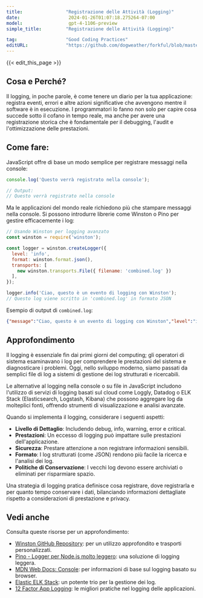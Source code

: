 ```yaml
---
title:                "Registrazione delle Attività (Logging)"
date:                  2024-01-26T01:07:18.275264-07:00
model:                 gpt-4-1106-preview
simple_title:         "Registrazione delle Attività (Logging)"

tag:                  "Good Coding Practices"
editURL:              "https://github.com/dogweather/forkful/blob/master/content/it/javascript/logging.md"
---
```


{{< edit_this_page >}}

## Cosa e Perché?
Il logging, in poche parole, è come tenere un diario per la tua applicazione: registra eventi, errori e altre azioni significative che avvengono mentre il software è in esecuzione. I programmatori lo fanno non solo per capire cosa succede sotto il cofano in tempo reale, ma anche per avere una registrazione storica che è fondamentale per il debugging, l'audit e l'ottimizzazione delle prestazioni.

## Come fare:
JavaScript offre di base un modo semplice per registrare messaggi nella console:

```javascript
console.log('Questo verrà registrato nella console');

// Output:
// Questo verrà registrato nella console
```

Ma le applicazioni del mondo reale richiedono più che stampare messaggi nella console. Si possono introdurre librerie come Winston o Pino per gestire efficacemente i log:

```javascript
// Usando Winston per logging avanzato
const winston = require('winston');

const logger = winston.createLogger({
  level: 'info',
  format: winston.format.json(),
  transports: [
    new winston.transports.File({ filename: 'combined.log' })
  ],
});

logger.info('Ciao, questo è un evento di logging con Winston');
// Questo log viene scritto in 'combined.log' in formato JSON
```

Esempio di output di `combined.log`:

```json
{"message":"Ciao, questo è un evento di logging con Winston","level":"info"}
```

## Approfondimento
Il logging è essenziale fin dai primi giorni del computing; gli operatori di sistema esaminavano i log per comprendere le prestazioni del sistema e diagnosticare i problemi. Oggi, nello sviluppo moderno, siamo passati da semplici file di log a sistemi di gestione dei log strutturati e ricercabili.

Le alternative al logging nella console o su file in JavaScript includono l'utilizzo di servizi di logging basati sul cloud come Loggly, Datadog o ELK Stack (Elasticsearch, Logstash, Kibana) che possono aggregare log da molteplici fonti, offrendo strumenti di visualizzazione e analisi avanzate.

Quando si implementa il logging, considerare i seguenti aspetti:
- **Livello di Dettaglio**: Includendo debug, info, warning, error e critical.
- **Prestazioni**: Un eccesso di logging può impattare sulle prestazioni dell'applicazione.
- **Sicurezza**: Prestare attenzione a non registrare informazioni sensibili.
- **Formato**: I log strutturati (come JSON) rendono più facile la ricerca e l'analisi dei log.
- **Politiche di Conservazione**: I vecchi log devono essere archiviati o eliminati per risparmiare spazio.

Una strategia di logging pratica definisce cosa registrare, dove registrarla e per quanto tempo conservare i dati, bilanciando informazioni dettagliate rispetto a considerazioni di prestazione e privacy.

## Vedi anche
Consulta queste risorse per un approfondimento:
- [Winston GitHub Repository](https://github.com/winstonjs/winston): per un utilizzo approfondito e trasporti personalizzati.
- [Pino - Logger per Node.js molto leggero](https://github.com/pinojs/pino): una soluzione di logging leggera.
- [MDN Web Docs: Console](https://developer.mozilla.org/en-US/docs/Web/API/Console): per informazioni di base sul logging basato su browser.
- [Elastic ELK Stack](https://www.elastic.co/what-is/elk-stack): un potente trio per la gestione dei log.
- [12 Factor App Logging](https://12factor.net/logs): le migliori pratiche nel logging delle applicazioni.
